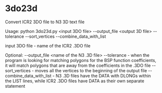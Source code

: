 # 3do23d
Convert ICR2 3DO file to N3 3D text file

Usage:
python 3do23d.py <input 3DO file> --output_file <output 3D file> --tolerance <value> --sort_vertices --combine_data_with_list

input 3DO file - name of the ICR2 .3DO file

Optional:
--output_file <name of the N3 .3D file>
--tolerance <value> - when the program is looking for matching polygons for the BSP function coefficients, it will match polygons that are <value> away from the coefficients in the .3DO file
--sort_vertices - moves all the vertices to the beginning of the output file
--combine_data_with_list - N3 .3D files have the DATA with DLONGs within the LIST lines, while ICR2 .3DO files have DATA as their own separate statement
